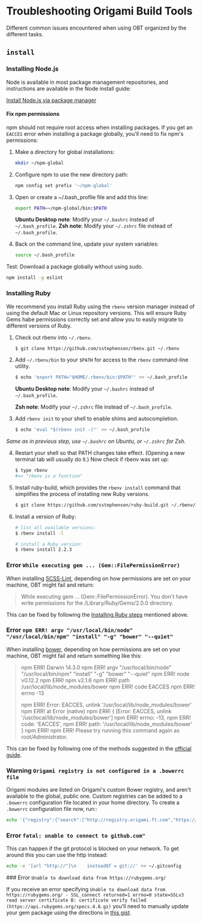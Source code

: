 # Troubleshooting Origami Build Tools

Different common issues encountered when using OBT organized by the different tasks.

## `install`

### Installing Node.js

Node is available in most package management repositories, and instructions are available in the Node install guide:

[Install Node.js via package manager](https://github.com/joyent/node/wiki/Installing-Node.js-via-package-manager)

#### Fix npm permissions

npm should not require root access when installing packages. If you get an `EACCES` error when installing a package globally, you'll need to fix npm's permissions:

1. Make a directory for global installations:

	```bash
	mkdir ~/npm-global
	```

2. Configure npm to use the new directory path:

	```bash
	npm config set prefix '~/npm-global'
	```

3. Open or create a ~/.bash_profile file and add this line:

	```bash
	export PATH=~/npm-global/bin:$PATH
	```

	**Ubuntu Desktop note**: Modify your `~/.bashrc` instead of `~/.bash_profile`.
	**Zsh note**: Modify your `~/.zshrc` file instead of `~/.bash_profile`.

4. Back on the command line, update your system variables:

	```bash
	source ~/.bash_profile
	```

Test: Download a package globally without using sudo.
```bash
npm install -g eslint
```

### Installing Ruby

We recommend you install Ruby using the `rbenv` version manager instead of using the default Mac or Linux repository versions. This will ensure Ruby Gems habe permissions correctly set and allow you to easily migrate to different versions of Ruby.

1. Check out rbenv into `~/.rbenv`.

	~~~ sh
	$ git clone https://github.com/sstephenson/rbenv.git ~/.rbenv
	~~~

2. Add `~/.rbenv/bin` to your `$PATH` for access to the `rbenv` command-line utility.

	~~~ sh
	$ echo 'export PATH="$HOME/.rbenv/bin:$PATH"' >> ~/.bash_profile
	~~~

	**Ubuntu Desktop note**: Modify your `~/.bashrc` instead of `~/.bash_profile`.

	**Zsh note**: Modify your `~/.zshrc` file instead of `~/.bash_profile`.

3. Add `rbenv init` to your shell to enable shims and autocompletion.

	~~~ sh
	$ echo 'eval "$(rbenv init -)"' >> ~/.bash_profile
	~~~

_Same as in previous step, use `~/.bashrc` on Ubuntu, or `~/.zshrc` for Zsh._

4. Restart your shell so that PATH changes take effect. (Opening a new terminal tab will usually do it.) Now check if rbenv was set up:

	~~~ sh
	$ type rbenv
	#=> "rbenv is a function"
	~~~

5. Install ruby-build, which provides the `rbenv install` command that simplifies the process of installing new Ruby versions.

	~~~ sh
	$ git clone https://github.com/sstephenson/ruby-build.git ~/.rbenv/plugins/ruby-build
	~~~

6. Install a version of Ruby:

	~~~ sh
	# list all available versions:
	$ rbenv install -l
	
	# install a Ruby version:
	$ rbenv install 2.2.3
	~~~

### Error `While executing gem ... (Gem::FilePermissionError)`

When installing [SCSS-Lint](https://github.com/causes/scss-lint), depending on how permissions are set on your machine, OBT might fail and return:

>While executing gem ... (Gem::FilePermissionError).
>You don't have write permissions for the /Library/Ruby/Gems/2.0.0 directory.

This can be fixed by following the [Installing Ruby steps](#installing-ruby) mentioned above.

### Error `npm ERR! argv "/usr/local/bin/node" "/usr/local/bin/npm" "install" "-g" "bower" "--quiet"`

When installing [bower](https://bower.io), depending on how permissions are set on your machine, OBT might fail and return something like this:

>npm ERR! Darwin 14.3.0
>npm ERR! argv "/usr/local/bin/node" "/usr/local/bin/npm" "install" "-g" "bower" "--quiet"
>npm ERR! node v0.12.2
>npm ERR! npm  v2.1.6
>npm ERR! path /usr/local/lib/node_modules/bower
>npm ERR! code EACCES
>npm ERR! errno -13
>
>npm ERR! Error: EACCES, unlink '/usr/local/lib/node_modules/bower'
>npm ERR!     at Error (native)
>npm ERR!  { [Error: EACCES, unlink '/usr/local/lib/node_modules/bower']
>npm ERR!   errno: -13,
>npm ERR!   code: 'EACCES',
>npm ERR!   path: '/usr/local/lib/node_modules/bower' }
>npm ERR!
>npm ERR! Please try running this command again as root/Administrator.

This can be fixed by following one of the methods suggested in the [official guide](https://docs.npmjs.com/getting-started/fixing-npm-permissions).

### Warning `Origami registry is not configured in a .bowerrc file`

Origami modules are listed on Origami's custom Bower registry, and aren't available to the global, public one. Custom registries can be added to a `.bowerrc` configuration file located in your home directory. To create a `.bowerrc` configuration file now, run::

```bash
echo '{"registry":{"search":["http://registry.origami.ft.com","https://bower.herokuapp.com"]}}' > ~/.bowerrc
```

### Error `fatal: unable to connect to github.com"`

This can happen if the git protocol is blocked on your network. To get around this you can use the http instead:

```bash
echo -e '[url "http://"]\n    insteadOf = git://' >> ~/.gitconfig
```

### Error `Unable to download data from https://rubygems.org/`

If you receive an error specifying `Unable to download data from https://rubygems.org/ - SSL_connect returned=1 errno=0 state=SSLv3 read server certificate B: certificate verify failed (https://api.rubygems.org/specs.4.8.gz)` you'll need to manually update your gem package using the directions in [this gist](https://gist.github.com/luislavena/f064211759ee0f806c88).